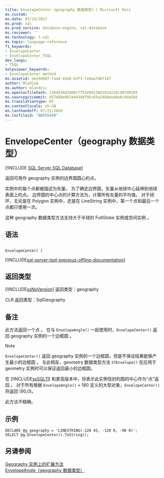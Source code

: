 ```yaml
---
title: EnvelopeCenter（geography 数据类型）| Microsoft Docs
ms.custom: ''
ms.date: 03/14/2017
ms.prod: sql
ms.prod_service: database-engine, sql-database
ms.reviewer: ''
ms.technology: t-sql
ms.topic: language-reference
f1_keywords:
- EnvelopeCenter
- EnvelopeCenter_TSQL
dev_langs:
- TSQL
helpviewer_keywords:
- EnvelopeCenter method
ms.assetid: dee9d807-faad-45b8-b3f3-7e8aa7d07147
author: MladjoA
ms.author: mlandzic
ms.openlocfilehash: 1304836d2408cff52e96138d163423dc407d0104
ms.sourcegitcommit: b57d98e9b2444348f95c83a24b8eea0e6c9da58d
ms.translationtype: HT
ms.contentlocale: zh-CN
ms.lasthandoff: 07/21/2020
ms.locfileid: "86555430"
---
```

# <a name="envelopecenter-geography-data-type"></a>EnvelopeCenter（geography 数据类型）
[!INCLUDE [SQL Server SQL Database](../../includes/applies-to-version/sql-asdb.md)]

返回可用作 geography  实例的边界圆圆心的点。  
  
实例中的每个点都被描述为矢量。 为了确定边界圆，矢量从地球中心延伸到地球表面上的点。 边界圆的中心点的计算方法为，计算所有矢量的平均值。 对于闭环，无论是在 Polygon  实例中，还是在 LineString  实例中，第一个点和最后一个点都只使用一次。  
  
这种 geography 数据类型方法支持大于半球的 FullGlobe 实例或空间实例   。  
  
## <a name="syntax"></a>语法  
  
```  
  
EnvelopeCenter( )  
```  
  
[!INCLUDE[sql-server-tsql-previous-offline-documentation](../../includes/sql-server-tsql-previous-offline-documentation.md)]

## <a name="return-types"></a>返回类型
[!INCLUDE[ssNoVersion](../../includes/ssnoversion-md.md)] 返回类型：geography   
  
CLR 返回类型：SqlGeography   
  
## <a name="remarks"></a>备注  
此方法返回一个点  。 在与 `EnvelopeAngle()` 一起使用时，`EnvelopeCenter()` 返回 geography 实例的一个边框圆  。  
  
> [!NOTE]  
>  `EnvelopeCenter()` 返回 geography 实例的一个边框圆，但是不保证结果能够产生最小的边框圆  。 与此相反，geometry 数据类型方法 `STEnvelope()` 在应用于 geometry 实例时可以保证返回最小的边框圆。  
  
在 [!INCLUDE[ssSQL11](../../includes/sssql11-md.md)] 和更高版本中，将表示此实例信封的圆的中心作为“点”返回  。 对于所有根据 `EnvelopeAngle()` = 180 定义的大型对象，`EnvelopeCenter()` 将返回 (90,0)。  
  
此方法不精确。  
  
## <a name="examples"></a>示例  
  
```  
DECLARE @g geography = 'LINESTRING(-120 45, -120 0, -90 0)';  
SELECT @g.EnvelopeCenter().ToString();  
```  
  
## <a name="see-also"></a>另请参阅  
[Geography 实例上的扩展方法](../../t-sql/spatial-geography/extended-methods-on-geography-instances.md)   
[EnvelopeAngle（geography 数据类型）](../../t-sql/spatial-geography/envelopeangle-geography-data-type.md)  
  
  
